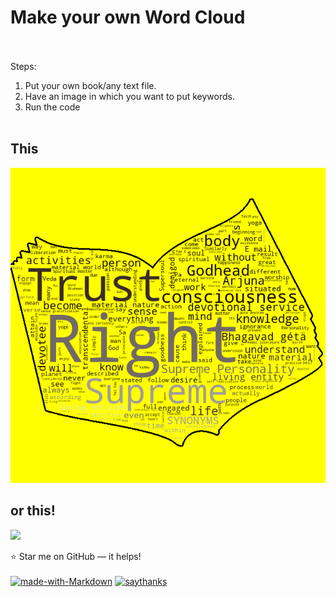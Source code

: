 # Make your own Word Cloud
<br><br>Steps: 
1. Put your own book/any text file.<br>
2. Have an image in which you want to put keywords.<br>
3. Run the code<br><br>

## This <br>
![](geeta.png)
## or this!<br>
![](GeetaaBW.png)

:star: Star me on GitHub — it helps!<br><br>
[![made-with-Markdown](https://img.shields.io/badge/Made%20with-Markdown-yellow.svg)](https://github.com/Nehasingh1300/Word-Cloud-World)
[![saythanks](https://img.shields.io/badge/say-thanks-ff69b4.svg)](https://github.com/Nehasingh1300/Word-Cloud-World)
